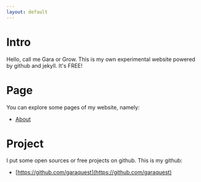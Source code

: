 ```yaml
---
layout: default
---
```


# Intro

Hello, call me Gara or Grow. This is my own experimental website powered by github and jekyll. It's FREE!

# Page

You can explore some pages of my website, namely:
* [About](https://garaquest.github.io/about)

# Project

I put some open sources or free projects on github. This is my github:
 * [https://github.com/garaquest](https://github.com/garaquest)
